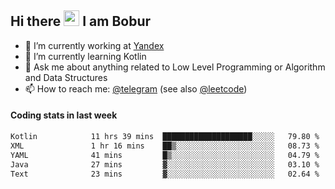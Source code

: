 ## Hi there <img src="https://media.giphy.com/media/hvRJCLFzcasrR4ia7z/giphy.gif" width="25px" height="25px"> I am Bobur

- 💼 I’m currently working at [Yandex](https://yandex.ru/)
- 🌱 I’m currently learning Kotlin
- 💬 Ask me about anything related to Low Level Programming or Algorithm and Data Structures
- 📫 How to reach me: [@telegram](https://t.me/octoant) (see also [@leetcode](https://leetcode.com/octoant/))    

#### Coding stats in last week

<!--START_SECTION:waka-->

```txt
Kotlin            11 hrs 39 mins  ████████████████████░░░░░   79.80 %
XML               1 hr 16 mins    ██▒░░░░░░░░░░░░░░░░░░░░░░   08.73 %
YAML              41 mins         █▒░░░░░░░░░░░░░░░░░░░░░░░   04.79 %
Java              27 mins         ▓░░░░░░░░░░░░░░░░░░░░░░░░   03.10 %
Text              23 mins         ▓░░░░░░░░░░░░░░░░░░░░░░░░   02.64 %
```

<!--END_SECTION:waka-->
